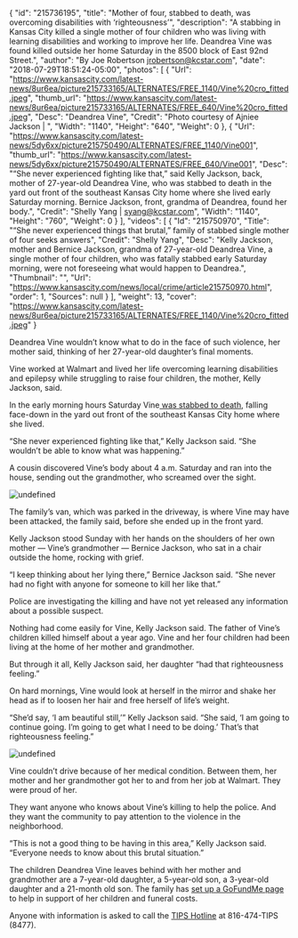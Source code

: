 {
  "id": "215736195",
  "title": "Mother of four, stabbed to death, was overcoming disabilities with ‘righteousness’",
  "description": "A stabbing in Kansas City killed a single mother of four children who was living with learning disabilities and working to improve her life. Deandrea Vine was found killed outside her home Saturday in the 8500 block of East 92nd Street.",
  "author": "By Joe Robertson jrobertson@kcstar.com",
  "date": "2018-07-29T18:51:24-05:00",
  "photos": [
    {
      "Url": "https://www.kansascity.com/latest-news/8ur6ea/picture215733165/ALTERNATES/FREE_1140/Vine%20cro_fitted.jpeg",
      "thumb_url": "https://www.kansascity.com/latest-news/8ur6ea/picture215733165/ALTERNATES/FREE_640/Vine%20cro_fitted.jpeg",
      "Desc": "Deandrea Vine",
      "Credit": "Photo courtesy of Ajniee Jackson | ",
      "Width": "1140",
      "Height": "640",
      "Weight": 0
    },
    {
      "Url": "https://www.kansascity.com/latest-news/5dy6xx/picture215750490/ALTERNATES/FREE_1140/Vine001",
      "thumb_url": "https://www.kansascity.com/latest-news/5dy6xx/picture215750490/ALTERNATES/FREE_640/Vine001",
      "Desc": "“She never experienced fighting like that,” said Kelly Jackson, back, mother of 27-year-old Deandrea Vine, who was stabbed to death in the yard out front of the southeast Kansas City home where she lived early Saturday morning. Bernice Jackson, front, grandma of Deandrea, found her body.",
      "Credit": "Shelly Yang | syang@kcstar.com",
      "Width": "1140",
      "Height": "760",
      "Weight": 0
    }
  ],
  "videos": [
    {
      "Id": "215750970",
      "Title": "“She never experienced things that brutal,” family of stabbed single mother of four seeks answers",
      "Credit": "Shelly Yang",
      "Desc": "Kelly Jackson, mother and Bernice Jackson, grandma of 27-year-old Deandrea Vine, a single mother of four children, who was fatally stabbed early Saturday morning, were not foreseeing what would happen to Deandrea.",
      "Thumbnail": "",
      "Url": "https://www.kansascity.com/news/local/crime/article215750970.html",
      "order": 1,
      "Sources": null
    }
  ],
  "weight": 13,
  "cover": "https://www.kansascity.com/latest-news/8ur6ea/picture215733165/ALTERNATES/FREE_1140/Vine%20cro_fitted.jpeg"
}

<p>Deandrea Vine wouldn’t know what to do in the face of such violence, her mother said, thinking of her 27-year-old daughter’s final moments.</p><p>Vine worked at Walmart and lived her life overcoming learning disabilities and epilepsy while struggling to raise four children, the mother, Kelly Jackson, said.</p><p>In the early morning hours Saturday Vine<a href="https://www.kansascity.com/news/local/crime/article215732280.html" target="_blank"> was stabbed to death</a>, falling face-down in the yard out front of the southeast Kansas City home where she lived.</p><p>“She never experienced fighting like that,” Kelly Jackson said. “She wouldn’t be able to know what was happening.”</p><p>A cousin discovered Vine’s body about 4 a.m. Saturday and ran into the house, sending out the grandmother, who screamed over the sight.</p><p><img src="https://www.kansascity.com/latest-news/8ur6ea/picture215733165/binary/Vine%20cro_fitted.jpeg" id="_11263844-5000-48a8-aa55-a5430eba0bd7" alt="undefined" /></p><p>The family’s van, which was parked in the driveway, is where Vine may have been attacked, the family said, before she ended up in the front yard.</p><p>Kelly Jackson stood Sunday with her hands on the shoulders of her own mother — Vine’s grandmother — Bernice Jackson, who sat in a chair outside the home, rocking with grief.</p><p>“I keep thinking about her lying there,” Bernice Jackson said. “She never had no fight with anyone for someone to kill her like that.”</p><p>Police are investigating the killing and have not yet released any information about a possible suspect.</p><p>Nothing had come easily for Vine, Kelly Jackson said. The father of Vine’s children killed himself about a year ago. Vine and her four children had been living at the home of her mother and grandmother.</p><p>But through it all, Kelly Jackson said, her daughter “had that righteousness feeling.”</p><p>On hard mornings, Vine would look at herself in the mirror and shake her head as if to loosen her hair and free herself of life’s weight.</p><p>“She’d say, ‘I am beautiful still,’” Kelly Jackson said. “She said, ‘I am going to continue going. I’m going to get what I need to be doing.’ That’s that righteousness feeling.”</p><p><img src="https://www.kansascity.com/latest-news/5dy6xx/picture215750490/binary/Vine001" id="_f6be7fdf-00c7-43f4-b07f-18db43ca205f" alt="undefined" /></p><p>Vine couldn’t drive because of her medical condition. Between them, her mother and her grandmother got her to and from her job at Walmart. They were proud of her.</p><p>They want anyone who knows about Vine’s killing to help the police. And they want the community to pay attention to the violence in the neighborhood.</p><p>“This is not a good thing to be having in this area,” Kelly Jackson said. “Everyone needs to know about this brutal situation.”</p><p>The children Deandrea Vine leaves behind with her mother and grandmother are a 7-year-old daughter, a 5-year-old son, a 3-year-old daughter and a 21-month old son. The family has <a href="https://www.gofundme.com/deandrea-vine" target="_blank">set up a GoFundMe page</a> to help in support of her children and funeral costs.</p><p>Anyone with information is asked to call the <a href="http://kccrimestoppers.com/sitemenu.aspx?ID=452&amp;" target="_self">TIPS Hotline</a> at 816-474-TIPS (8477).</p>

